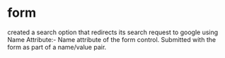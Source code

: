 # form
created a search option that redirects its search request to google
using Name Attribute:-
Name attribute of the form control. Submitted with the form as part of a name/value pair.
